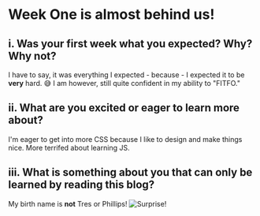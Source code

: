 # Week One is almost behind us!

## i. Was your first week what you expected? Why? Why not?
I have to say, it was everything I expected - because - I expected it to be **very** hard. :sweat_smile:
I am however, still quite confident in my ability to "FITFO."

## ii. What are you excited or eager to learn more about?
I'm eager to get into more CSS because I like to design and make things nice. More terrifed about learning JS.

## iii. What is something about you that can only be learned by reading this blog?
My birth name is **not** Tres or Phillips!
![Surprise!](https://giphy.com/gifs/excited-parks-and-rec-andy-dwyer-90F8aUepslB84)